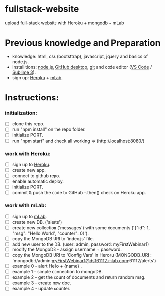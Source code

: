# fullstack-website
upload full-stack website with Heroku + mongodb + mLab

# Previous knowledge and Preparation
 * knowledge: html, css (bootsttrap), javascript, jquery and basics of node.js.
 * installitions: [node.js](https://nodejs.org/en/), [GitHub desktop](https://desktop.github.com/), [git](https://git-scm.com/) and code editor ([VS Code](https://code.visualstudio.com/) / [Sublime 3](https://www.sublimetext.com/)).
 * sign up: [Heroku](https://www.heroku.com/) + [mLab](https://mlab.com/).

# Instructions:
### initialization:
- [ ] clone this repo.
- [ ] run "npm install" on the repo folder.
- [ ] initialize PORT.
- [ ] run "npm start" and check all working => (http://localhost:8080/)
  
### work with Heroku:
- [ ] sign up to [Heroku](https://www.heroku.com/).
- [ ] create new app.
- [ ] connect to github repo.
- [ ] enable automatic deploy.
- [ ] initialize PORT.
- [ ] commit & push the code to GitHub -.then() check on Heroku app.

### work with mLab:
- [ ] sign up to [mLab](https://mlab.com/).
- [ ] create new DB. ('alerts')
- [ ] create new collection ('messages') with some documents ('{"id": 1, "msg": "Hello World", "counter": 0}').
- [ ] copy the MongoDB URI to 'index.js' file.
- [ ] add new user to the DB. (user: admin, password: myFirstWebinar1)
- [ ] modify the MongoDB - assign username + password.
- [ ] copy the MongoDB URI to 'Config Vars' in Heroku (MONGODB_URI : 'mongodb://admin:myFirstWebinar1@ds161112.mlab.com:61112/alerts')
- [ ] example 0 - alert Hello + {name} .
- [ ] example 1 - simple connection to mongoDB.
- [ ] example 2 - get the count of documents and return random msg.
- [ ] example 3 - create new doc.
- [ ] example 4 - update counter.
